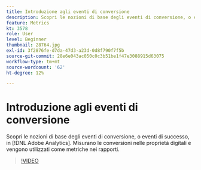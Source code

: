```yaml
---
title: Introduzione agli eventi di conversione
description: Scopri le nozioni di base degli eventi di conversione, o eventi di successo, in Adobe Analytics. Misurano le conversioni nelle proprietà digitali e vengono utilizzati come metriche nei rapporti.
feature: Metrics
kt: 3578
role: User
level: Beginner
thumbnail: 28764.jpg
exl-id: 3f2876fe-d7da-47d3-a23d-0d8f790f7f5b
source-git-commit: 28e6e043ac050c0c3b51be1f47e3088915d63075
workflow-type: tm+mt
source-wordcount: '62'
ht-degree: 12%

---
```


# Introduzione agli eventi di conversione

Scopri le nozioni di base degli eventi di conversione, o eventi di successo, in [!DNL Adobe Analytics]. Misurano le conversioni nelle proprietà digitali e vengono utilizzati come metriche nei rapporti.

>[!VIDEO](https://video.tv.adobe.com/v/37373/?quality=12&learn=on&captions=ita)
